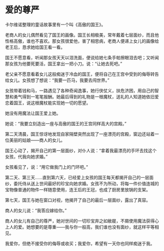 # 爱的尊严

卡尔维诺整理的童话故事里有一个叫《高傲的国王》。 

老商人的女儿偶然看见了国王的画像。国王长相极美，常年戴着七层面纱，而且他性格高傲，谁也不喜欢。那女孩很爱他，害了相思病，老商人便递上女儿的画像给老王后，恳求她给国王看一看。 

国王不愿意看，听闻那女孩天天以泪洗面，便说给她七条手帕擦眼泪去吧；又听闻那女孩为他要死要活，国王拿出一把小刀。说：“让她去死吧。” 

老父亲不愿意看着女儿这般痴迷于冷血的国王，便将自己在王宫中受到的侮辱转告给女儿。女孩想了想说：“我要一匹马，我要去闯世界。” 

女孩带着钱和马，一路遇见了各种奇闻逸事，她行侠仗义，扶危济困，用自己的智慧和勇气得到一笔笔报酬。她最后得到的礼物是一根魔杖，送礼的人知道她依旧爱恋着国王，说这根魔杖能实现她一切的愿望。 

她没有用魔法让国王爱上她。 

她说：“我要立刻造出一座与高傲的国王的王宫同样高大的宫殿。” 

第二天清晨，国王惊讶地发现自家隔壁突然出现了一座漂亮的宫殿，窗边还站着一位美丽的姑娘——商人的女儿。 

国王心动了，揭开自己的第一层面纱，对仆人说：“拿着我最漂亮的手环去找这个女孩，代我向她求婚。” 

女孩看见了，说：“用它做我门上的门环吧。” 

第二天、第三天……直到第六天，已经爱上女孩的国王每天都揭开自己的一层面纱，委托侍从送上世间最好的珍宝向她求婚。女孩不为所动，将每一件价值连城的宝物像普通的物件一样随意使用，连王后的王冠，也成了厨房里放锅的支架。 

第七天，国王与她在窗口对视，他揭开了自己的最后一层面纱，露出了真容。 

商人的女儿说：“我答应嫁给你。” 

商人的女儿有自己的尊严，她对世间的一切珍宝弃之如敝屣，不屑使用魔法获得心上人的爱。她想要的是尊重——我与你一般高，我们谁也没有面纱，就这样平等相见。 

我爱你，但绝不接受你的侮辱或收买；我爱你，希望有一天你也同样痴迷于我。
